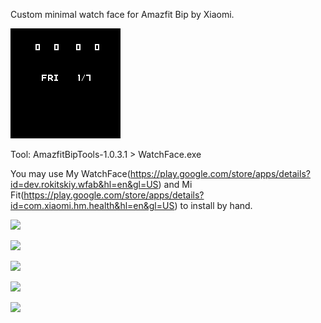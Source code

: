Custom minimal watch face for Amazfit Bip by Xiaomi.

![](watch_face_by_pjanek_packed_animated.gif)

Tool: AmazfitBipTools-1.0.3.1 > WatchFace.exe

You may use My WatchFace(https://play.google.com/store/apps/details?id=dev.rokitskiy.wfab&hl=en&gl=US) and 
Mi Fit(https://play.google.com/store/apps/details?id=com.xiaomi.hm.health&hl=en&gl=US) to install by hand.

![](info1.png)

![](info2.png)

![](info3.png)

![](info4.png)

![](info5.png)
